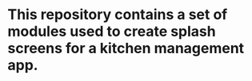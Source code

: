 # This repository contains a set of modules used to create splash screens for a kitchen management app.
